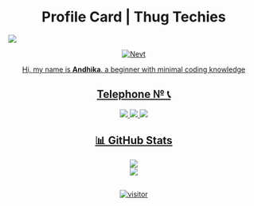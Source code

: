 <h1 align="center">Profile Card | Thug Techies</h1>
  
<img src="https://cardivo.vercel.app/api?name=Thug%20Techies%20&description=Hello,%20Welcome%20To%20My%20Profile%20%F0%9F%96%A4&backgroundColor=%23FFFFFF&fontColor=%23019393&github=thugtechies&image=https://l.top4top.io/p_35589v64h0.jpg&colorPattern=%23C4C4C4&pattern=ticTacToe&opacity=0.2" align="center">

<p align="center">
  <a href="https://github.com/thugtechies"><img src="http://readme-typing-svg.herokuapp.com?font=Kanit&color=30A7F7FF&size=30&center=true&vCenter=true&width=500&height=51&multiline=false&lines=Building+one+commit+at+a+time...." alt="Nevt">
</p>

<p align="center">
  Hi, my name is <b>Andhika</b>. a beginner with minimal coding knowledge
</p>

<h2 align="center">Telephone № 📞</h2>
<p align="center">
  <!--img src="https://f.top4top.io/p_3558wtdae0.jpg" alt="banner" width="200" height="200"-->
</p>
<p align="center">
  <!--a href="#"><img src="https://img.shields.io/badge/Instagram-E4405F?style=for-the-badge&logo=instagram&logoColor=white"/--> 
  <a href="#"><img src="https://img.shields.io/badge/WhatsApp-25D366?style=for-the-badge&logo=whatsapp&logoColor=white" />
  <a href="mailto: thugtechies@gmail.com"><img src="https://img.shields.io/badge/Email-D14836?logo=gmail&style=for-the-badge&logoColor=white" />
  <a href="https://github.com/thugtechies"><img src="https://img.shields.io/badge/-GitHub-black?style=for-the-badge&logo=github" /> 
</p>

<h2 align="center">📊 GitHub Stats</h2>
<p align="center">
  <img src="https://github-readme-stats.vercel.app/api?username=Thug Techies &theme=algolia&hide_border=false&include_all_commits=true&count_private=true">
  <br>
  <img src="https://github-readme-stats.vercel.app/api/top-langs/?username=Thug Techies &theme=algolia&hide_border=false&include_all_commits=true&count_private=true&layout=compact">
</p>
<h2></h2>
<p align="center">
  <a href="https://github.com/thugtechies"><img src="https://count.getloli.com/get/@thugtechies?theme=rule34" alt="visitor"></a>
</p>

